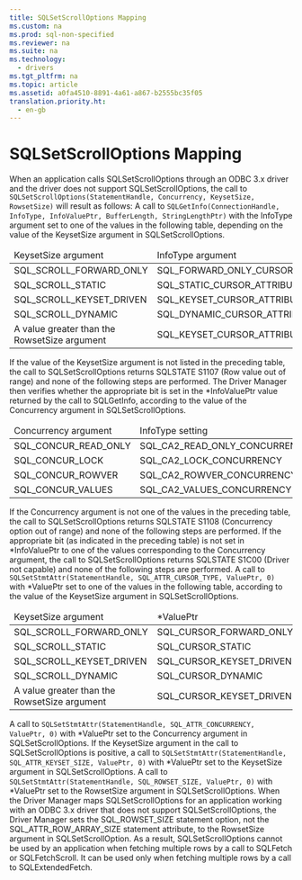 ```yaml
---
title: SQLSetScrollOptions Mapping
ms.custom: na
ms.prod: sql-non-specified
ms.reviewer: na
ms.suite: na
ms.technology: 
  - drivers
ms.tgt_pltfrm: na
ms.topic: article
ms.assetid: a0fa4510-8891-4a61-a867-b2555bc35f05
translation.priority.ht: 
  - en-gb
---
```

# SQLSetScrollOptions Mapping
<?xml version="1.0" encoding="utf-8"?>
<developerReferenceWithoutSyntaxDocument xmlns="http://ddue.schemas.microsoft.com/authoring/2003/5" xmlns:xlink="http://www.w3.org/1999/xlink" xmlns:xsi="http://www.w3.org/2001/XMLSchema-instance" xsi:schemaLocation="http://ddue.schemas.microsoft.com/authoring/2003/5 http://dduestorage.blob.core.windows.net/ddueschema/developer.xsd">
  <introduction>
    <para>When an application calls <legacyBold>SQLSetScrollOptions</legacyBold> through an ODBC 3<legacyItalic>.x</legacyItalic> driver and the driver does not support <legacyBold>SQLSetScrollOptions</legacyBold>, the call to</para>
  </introduction>
  <section>
    <content>
      <code>SQLSetScrollOptions(StatementHandle, Concurrency, KeysetSize, RowsetSize)</code>
      <para>will result as follows:  </para>
      <list class="bullet">
        <listItem>
          <para>A call to </para>
          <code>SQLGetInfo(ConnectionHandle, InfoType, InfoValuePtr, BufferLength, StringLengthPtr)</code>
          <para>with the <legacyItalic>InfoType</legacyItalic> argument set to one of the values in the following table, depending on the value of the <legacyItalic>KeysetSize</legacyItalic> argument in <legacyBold>SQLSetScrollOptions</legacyBold>. </para>
          <table xmlns:caps="http://schemas.microsoft.com/build/caps/2013/11">
            <thead>
              <tr>
                <TD>
                  <para>
                    <legacyItalic>KeysetSize argument</legacyItalic>                   </para>
                </TD>
                <TD>
                  <para>
                    <legacyItalic>InfoType argument</legacyItalic>                   </para>
                </TD>
              </tr>
            </thead>
            <tbody>
              <tr>
                <TD>
                  <para>SQL_SCROLL_FORWARD_ONLY</para>
                </TD>
                <TD>
                  <para>SQL_FORWARD_ONLY_CURSOR_ATTRIBUTES2</para>
                </TD>
              </tr>
              <tr>
                <TD>
                  <para>SQL_SCROLL_STATIC</para>
                </TD>
                <TD>
                  <para>SQL_STATIC_CURSOR_ATTRIBUTES2</para>
                </TD>
              </tr>
              <tr>
                <TD>
                  <para>SQL_SCROLL_KEYSET_DRIVEN</para>
                </TD>
                <TD>
                  <para>SQL_KEYSET_CURSOR_ATTRIBUTES2</para>
                </TD>
              </tr>
              <tr>
                <TD>
                  <para>SQL_SCROLL_DYNAMIC</para>
                </TD>
                <TD>
                  <para>SQL_DYNAMIC_CURSOR_ATTRIBUTES2</para>
                </TD>
              </tr>
              <tr>
                <TD>
                  <para>A value greater than the <legacyItalic>RowsetSize</legacyItalic> argument</para>
                </TD>
                <TD>
                  <para>SQL_KEYSET_CURSOR_ATTRIBUTES2</para>
                </TD>
              </tr>
            </tbody>
          </table>
          <para>If the value of the <legacyItalic>KeysetSize</legacyItalic> argument is not listed in the preceding table, the call to <legacyBold>SQLSetScrollOptions</legacyBold> returns SQLSTATE S1107 (Row value out of range) and none of the following steps are performed.  </para>
          <para>The Driver Manager then verifies whether the appropriate bit is set in the <legacyItalic>*InfoValuePtr</legacyItalic> value returned by the call to <legacyBold>SQLGetInfo</legacyBold>, according to the value of the <legacyItalic>Concurrency</legacyItalic> argument in <legacyBold>SQLSetScrollOptions</legacyBold>. </para>
          <table xmlns:caps="http://schemas.microsoft.com/build/caps/2013/11">
            <thead>
              <tr>
                <TD>
                  <para>
                    <legacyItalic>Concurrency</legacyItalic> argument</para>
                </TD>
                <TD>
                  <para>
                    <legacyItalic>InfoType</legacyItalic> setting</para>
                </TD>
              </tr>
            </thead>
            <tbody>
              <tr>
                <TD>
                  <para>SQL_CONCUR_READ_ONLY</para>
                </TD>
                <TD>
                  <para>SQL_CA2_READ_ONLY_CONCURRENCY</para>
                </TD>
              </tr>
              <tr>
                <TD>
                  <para>SQL_CONCUR_LOCK</para>
                </TD>
                <TD>
                  <para>SQL_CA2_LOCK_CONCURRENCY</para>
                </TD>
              </tr>
              <tr>
                <TD>
                  <para>SQL_CONCUR_ROWVER</para>
                </TD>
                <TD>
                  <para>SQL_CA2_ROWVER_CONCURRENCY</para>
                </TD>
              </tr>
              <tr>
                <TD>
                  <para>SQL_CONCUR_VALUES</para>
                </TD>
                <TD>
                  <para>SQL_CA2_VALUES_CONCURRENCY</para>
                </TD>
              </tr>
            </tbody>
          </table>
          <para>If the <legacyItalic>Concurrency</legacyItalic> argument is not one of the values in the preceding table, the call to <legacyBold>SQLSetScrollOptions</legacyBold> returns SQLSTATE S1108 (Concurrency option out of range) and none of the following steps are performed. If the appropriate bit (as indicated in the preceding table) is not set in <legacyItalic>*InfoValuePtr</legacyItalic> to one of the values corresponding to the <legacyItalic>Concurrency</legacyItalic> argument, the call to <legacyBold>SQLSetScrollOptions</legacyBold> returns SQLSTATE S1C00 (Driver not capable) and none of the following steps are performed. </para>
        </listItem>
        <listItem>
          <para>A call to </para>
          <code>SQLSetStmtAttr(StatementHandle, SQL_ATTR_CURSOR_TYPE, ValuePtr, 0)</code>
          <para>with <legacyItalic>*ValuePtr</legacyItalic> set to one of the values in the following table, according to the value of the <legacyItalic>KeysetSize</legacyItalic> argument in <legacyBold>SQLSetScrollOptions</legacyBold>. </para>
          <table xmlns:caps="http://schemas.microsoft.com/build/caps/2013/11">
            <thead>
              <tr>
                <TD>
                  <para>
                    <legacyItalic>KeysetSize</legacyItalic> argument</para>
                </TD>
                <TD>
                  <para>
                    <legacyItalic>*ValuePtr</legacyItalic>                   </para>
                </TD>
              </tr>
            </thead>
            <tbody>
              <tr>
                <TD>
                  <para>SQL_SCROLL_FORWARD_ONLY</para>
                </TD>
                <TD>
                  <para>SQL_CURSOR_FORWARD_ONLY</para>
                </TD>
              </tr>
              <tr>
                <TD>
                  <para>SQL_SCROLL_STATIC</para>
                </TD>
                <TD>
                  <para>SQL_CURSOR_STATIC</para>
                </TD>
              </tr>
              <tr>
                <TD>
                  <para>SQL_SCROLL_KEYSET_DRIVEN</para>
                </TD>
                <TD>
                  <para>SQL_CURSOR_KEYSET_DRIVEN</para>
                </TD>
              </tr>
              <tr>
                <TD>
                  <para>SQL_SCROLL_DYNAMIC</para>
                </TD>
                <TD>
                  <para>SQL_CURSOR_DYNAMIC</para>
                </TD>
              </tr>
              <tr>
                <TD>
                  <para>A value greater than the <legacyItalic>RowsetSize</legacyItalic> argument</para>
                </TD>
                <TD>
                  <para>SQL_CURSOR_KEYSET_DRIVEN</para>
                </TD>
              </tr>
            </tbody>
          </table>
        </listItem>
        <listItem>
          <para>A call to </para>
          <code>SQLSetStmtAttr(StatementHandle, SQL_ATTR_CONCURRENCY, ValuePtr, 0)</code>
          <para>with <legacyItalic>*ValuePtr</legacyItalic> set to the <legacyItalic>Concurrency</legacyItalic> argument in <legacyBold>SQLSetScrollOptions</legacyBold>. </para>
        </listItem>
        <listItem>
          <para>If the <legacyItalic>KeysetSize</legacyItalic> argument in the call to <legacyBold>SQLSetScrollOptions</legacyBold> is positive, a call to </para>
          <code>SQLSetStmtAttr(StatementHandle, SQL_ATTR_KEYSET_SIZE, ValuePtr, 0)</code>
          <para>with <legacyItalic>*ValuePtr</legacyItalic> set to the <legacyItalic>KeysetSize</legacyItalic> argument in <legacyBold>SQLSetScrollOptions</legacyBold>. </para>
        </listItem>
        <listItem>
          <para>A call to </para>
          <code>SQLSetStmtAttr(StatementHandle, SQL_ROWSET_SIZE, ValuePtr, 0)</code>
          <para>with <legacyItalic>*ValuePtr</legacyItalic> set to the <legacyItalic>RowsetSize</legacyItalic> argument in <legacyBold>SQLSetScrollOptions</legacyBold>.  </para>
          <alert class="note">
            <para>When the Driver Manager maps <legacyBold>SQLSetScrollOptions</legacyBold> for an application working with an ODBC 3<legacyItalic>.x</legacyItalic> driver that does not support <legacyBold>SQLSetScrollOptions</legacyBold>, the Driver Manager sets the SQL_ROWSET_SIZE statement option, not the SQL_ATTR_ROW_ARRAY_SIZE statement attribute, to the <legacyItalic>RowsetSize</legacyItalic> argument in <legacyBold>SQLSetScrollOption</legacyBold>. As a result, <legacyBold>SQLSetScrollOptions</legacyBold> cannot be used by an application when fetching multiple rows by a call to <legacyBold>SQLFetch</legacyBold> or <legacyBold>SQLFetchScroll</legacyBold>. It can be used only when fetching multiple rows by a call to <legacyBold>SQLExtendedFetch</legacyBold>.</para>
          </alert>
        </listItem>
      </list>
    </content>
  </section>
  <relatedTopics />
</developerReferenceWithoutSyntaxDocument>